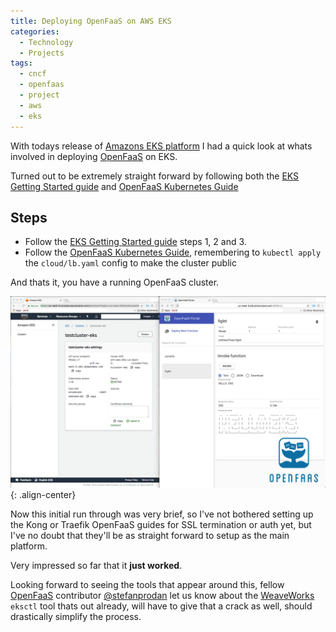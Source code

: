 ```yaml
---
title: Deploying OpenFaaS on AWS EKS
categories:
  - Technology
  - Projects
tags:
  - cncf
  - openfaas
  - project
  - aws
  - eks
---
```

With todays release of [Amazons EKS platform](https://aws.amazon.com/eks/) I had a quick look at whats involved in deploying [OpenFaaS](https://www.openfaas.com) on EKS.

Turned out to be extremely straight forward by following both the [EKS Getting Started guide](https://docs.aws.amazon.com/eks/latest/userguide/getting-started.html) and [OpenFaaS Kubernetes Guide](https://docs.openfaas.com/deployment/kubernetes/)

## Steps

- Follow the [EKS Getting Started guide](https://docs.aws.amazon.com/eks/latest/userguide/getting-started.html) steps 1, 2 and 3.
- Follow the [OpenFaaS Kubernetes Guide](https://docs.openfaas.com/deployment/kubernetes/), remembering to `kubectl apply` the `cloud/lb.yaml` config to make the cluster public

And thats it, you have a running OpenFaaS cluster.

![center-aligned-image](/assets/openfaas-on-eks/openfaas-eks.png){: .align-center}

Now this initial run through was very brief, so I've not bothered setting up the Kong or Traefik OpenFaaS guides for SSL termination or auth yet, but I've no doubt that they'll be as straight forward to setup as the main platform.

Very impressed so far that it **just worked**.

Looking forward to seeing the tools that appear around this, fellow [OpenFaaS](https://www.openfaas.com/) contributor [@stefanprodan](https://twitter.com/stefanprodan) let us know about the [WeaveWorks](https://twitter.com/weaveworks) `eksctl` tool thats out already, will have to give that a crack as well, should drastically simplify the process.